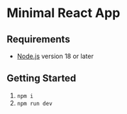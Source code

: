 # Minimal React App

## Requirements
- [Node.js](nodejs.org) version 18 or later

## Getting Started
1. `npm i`
2. `npm run dev`
